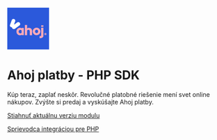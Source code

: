 ![Ahoj platby Logo](https://github.com/ahoj-shopping/ahojplatby/blob/master/logo.png)
# Ahoj platby - PHP SDK
Kúp teraz, zaplať neskôr. Revolučné platobné riešenie mení svet online nákupov. Zvýšte si predaj a vyskúšajte Ahoj platby. 


[Stiahnuť aktuálnu verziu modulu](https://github.com/ahoj-shopping/ahojplatby-php-sdk/releases/latest)

[Sprievodca integráciou pre PHP](https://github.com/ahoj-shopping/ahojplatby-php-sdk/blob/main/Sprievodca_integraciou_KTZn_Final_v2.0.0.pdf)
